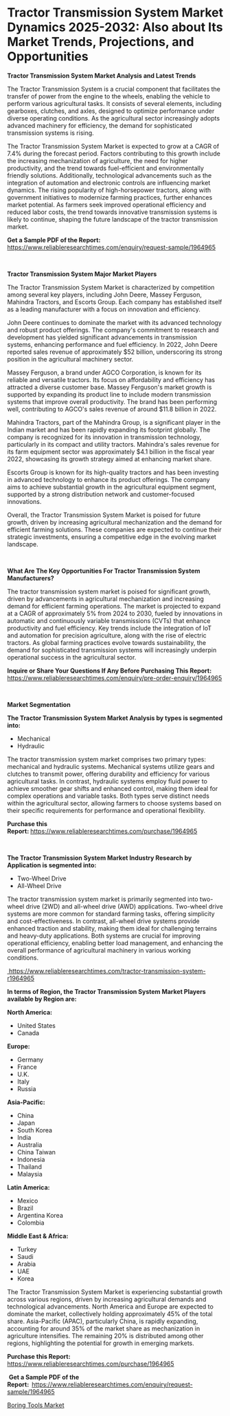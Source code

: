 <p><h1>Tractor Transmission System Market Dynamics 2025-2032: Also about Its Market Trends, Projections, and Opportunities</h1></p><p><strong>Tractor Transmission System Market Analysis and Latest Trends</strong></p>
<p><p>The Tractor Transmission System is a crucial component that facilitates the transfer of power from the engine to the wheels, enabling the vehicle to perform various agricultural tasks. It consists of several elements, including gearboxes, clutches, and axles, designed to optimize performance under diverse operating conditions. As the agricultural sector increasingly adopts advanced machinery for efficiency, the demand for sophisticated transmission systems is rising.</p><p>The Tractor Transmission System Market is expected to grow at a CAGR of 7.4% during the forecast period. Factors contributing to this growth include the increasing mechanization of agriculture, the need for higher productivity, and the trend towards fuel-efficient and environmentally friendly solutions. Additionally, technological advancements such as the integration of automation and electronic controls are influencing market dynamics. The rising popularity of high-horsepower tractors, along with government initiatives to modernize farming practices, further enhances market potential. As farmers seek improved operational efficiency and reduced labor costs, the trend towards innovative transmission systems is likely to continue, shaping the future landscape of the tractor transmission market.</p></p>
<p><strong>Get a Sample PDF of the Report:&nbsp;</strong> <a href="https://www.reliableresearchtimes.com/enquiry/request-sample/1964965?utm_campaign=2175&utm_medium=2&utm_source=Github&utm_content=ia&utm_term=20022025&utm_id=tractor-transmission-system">https://www.reliableresearchtimes.com/enquiry/request-sample/1964965</a></p>
<p>&nbsp;</p>
<p><strong>Tractor Transmission System Major Market Players</strong></p>
<p><p>The Tractor Transmission System Market is characterized by competition among several key players, including John Deere, Massey Ferguson, Mahindra Tractors, and Escorts Group. Each company has established itself as a leading manufacturer with a focus on innovation and efficiency.</p><p>John Deere continues to dominate the market with its advanced technology and robust product offerings. The company's commitment to research and development has yielded significant advancements in transmission systems, enhancing performance and fuel efficiency. In 2022, John Deere reported sales revenue of approximately $52 billion, underscoring its strong position in the agricultural machinery sector.</p><p>Massey Ferguson, a brand under AGCO Corporation, is known for its reliable and versatile tractors. Its focus on affordability and efficiency has attracted a diverse customer base. Massey Ferguson's market growth is supported by expanding its product line to include modern transmission systems that improve overall productivity. The brand has been performing well, contributing to AGCO's sales revenue of around $11.8 billion in 2022.</p><p>Mahindra Tractors, part of the Mahindra Group, is a significant player in the Indian market and has been rapidly expanding its footprint globally. The company is recognized for its innovation in transmission technology, particularly in its compact and utility tractors. Mahindra's sales revenue for its farm equipment sector was approximately $4.1 billion in the fiscal year 2022, showcasing its growth strategy aimed at enhancing market share.</p><p>Escorts Group is known for its high-quality tractors and has been investing in advanced technology to enhance its product offerings. The company aims to achieve substantial growth in the agricultural equipment segment, supported by a strong distribution network and customer-focused innovations.</p><p>Overall, the Tractor Transmission System Market is poised for future growth, driven by increasing agricultural mechanization and the demand for efficient farming solutions. These companies are expected to continue their strategic investments, ensuring a competitive edge in the evolving market landscape.</p></p>
<p>&nbsp;</p>
<p><strong>What Are The Key Opportunities For Tractor Transmission System Manufacturers?</strong></p>
<p><p>The tractor transmission system market is poised for significant growth, driven by advancements in agricultural mechanization and increasing demand for efficient farming operations. The market is projected to expand at a CAGR of approximately 5% from 2024 to 2030, fueled by innovations in automatic and continuously variable transmissions (CVTs) that enhance productivity and fuel efficiency. Key trends include the integration of IoT and automation for precision agriculture, along with the rise of electric tractors. As global farming practices evolve towards sustainability, the demand for sophisticated transmission systems will increasingly underpin operational success in the agricultural sector.</p></p>
<p><strong>Inquire or Share Your Questions If Any Before Purchasing This Report:</strong> <a href="https://www.reliableresearchtimes.com/enquiry/pre-order-enquiry/1964965?utm_campaign=2175&utm_medium=2&utm_source=Github&utm_content=ia&utm_term=20022025&utm_id=tractor-transmission-system">https://www.reliableresearchtimes.com/enquiry/pre-order-enquiry/1964965</a></p>
<p>&nbsp;</p>
<p><strong>Market Segmentation</strong></p>
<p><strong>The Tractor Transmission System Market Analysis by types is segmented into:</strong></p>
<p><ul><li>Mechanical</li><li>Hydraulic</li></ul></p>
<p><p>The tractor transmission system market comprises two primary types: mechanical and hydraulic systems. Mechanical systems utilize gears and clutches to transmit power, offering durability and efficiency for various agricultural tasks. In contrast, hydraulic systems employ fluid power to achieve smoother gear shifts and enhanced control, making them ideal for complex operations and variable tasks. Both types serve distinct needs within the agricultural sector, allowing farmers to choose systems based on their specific requirements for performance and operational flexibility.</p></p>
<p><strong>Purchase this Report:&nbsp;</strong><a href="https://www.reliableresearchtimes.com/purchase/1964965?utm_campaign=2175&utm_medium=2&utm_source=Github&utm_content=ia&utm_term=20022025&utm_id=tractor-transmission-system">https://www.reliableresearchtimes.com/purchase/1964965</a></p>
<p>&nbsp;</p>
<p><strong>The Tractor Transmission System Market Industry Research by Application is segmented into:</strong></p>
<p><ul><li>Two-Wheel Drive</li><li>All-Wheel Drive</li></ul></p>
<p><p>The tractor transmission system market is primarily segmented into two-wheel drive (2WD) and all-wheel drive (AWD) applications. Two-wheel drive systems are more common for standard farming tasks, offering simplicity and cost-effectiveness. In contrast, all-wheel drive systems provide enhanced traction and stability, making them ideal for challenging terrains and heavy-duty applications. Both systems are crucial for improving operational efficiency, enabling better load management, and enhancing the overall performance of agricultural machinery in various working conditions.</p></p>
<p><a href="https://www.reliableresearchtimes.com/tractor-transmission-system-r1964965?utm_campaign=2175&utm_medium=2&utm_source=Github&utm_content=ia&utm_term=20022025&utm_id=tractor-transmission-system">&nbsp;https://www.reliableresearchtimes.com/tractor-transmission-system-r1964965</a></p>
<p><strong>In terms of Region, the Tractor Transmission System Market Players available by Region are:</strong></p>
<p>
    <p> <strong> North America: </strong>
        <ul>
            <li>United States</li>
            <li>Canada</li>
        </ul>
        </p> 
    <p> <strong> Europe: </strong>
        <ul>
            <li>Germany</li>
            <li>France</li>
            <li>U.K.</li>
            <li>Italy</li>
            <li>Russia</li>
        </ul>
        </p> 
    <p> <strong> Asia-Pacific: </strong>
        <ul>
            <li>China</li>
            <li>Japan</li>
            <li>South Korea</li>
            <li>India</li>
            <li>Australia</li>
            <li>China Taiwan</li>
            <li>Indonesia</li>
            <li>Thailand</li>
            <li>Malaysia</li>
        </ul>
        </p> 
    <p> <strong> Latin America: </strong>
        <ul>
            <li>Mexico</li>
            <li>Brazil</li>
            <li>Argentina Korea</li>
            <li>Colombia</li>
        </ul>
        </p> 
    <p> <strong> Middle East & Africa: </strong>
        <ul>
            <li>Turkey</li>
            <li>Saudi</li>
            <li>Arabia</li>
            <li>UAE</li>
            <li>Korea</li>
        </ul>
    </p>
    </p>
<p><p>The Tractor Transmission System Market is experiencing substantial growth across various regions, driven by increasing agricultural demands and technological advancements. North America and Europe are expected to dominate the market, collectively holding approximately 45% of the total share. Asia-Pacific (APAC), particularly China, is rapidly expanding, accounting for around 35% of the market share as mechanization in agriculture intensifies. The remaining 20% is distributed among other regions, highlighting the potential for growth in emerging markets.</p></p>
<p><strong>Purchase this Report: </strong><a href="https://www.reliableresearchtimes.com/purchase/1964965?utm_campaign=2175&utm_medium=2&utm_source=Github&utm_content=ia&utm_term=20022025&utm_id=tractor-transmission-system">https://www.reliableresearchtimes.com/purchase/1964965</a></p>
<p>&nbsp;<strong>Get a Sample PDF of the Report:&nbsp;&nbsp;</strong><a href="https://www.reliableresearchtimes.com/enquiry/request-sample/1964965?utm_campaign=2175&utm_medium=2&utm_source=Github&utm_content=ia&utm_term=20022025&utm_id=tractor-transmission-system">https://www.reliableresearchtimes.com/enquiry/request-sample/1964965</a></p>
<p><strong></strong></p>
<p><p><a href="https://github.com/jerhoskinson197676/Market-Research-Report-List-1/blob/main/boring-tools-market.md?utm_campaign=2175&utm_medium=2&utm_source=Github&utm_content=ia&utm_term=20022025&utm_id=tractor-transmission-system">Boring Tools Market</a></p></p>